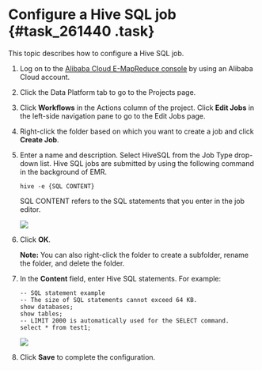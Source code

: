 # Configure a Hive SQL job {#task_261440 .task}

This topic describes how to configure a Hive SQL job.

1.  Log on to the [Alibaba Cloud E-MapReduce console](https://emr.console.aliyun.com/) by using an Alibaba Cloud account.
2.  Click the Data Platform tab to go to the Projects page.
3.  Click **Workflows** in the Actions column of the project. Click **Edit Jobs** in the left-side navigation pane to go to the Edit Jobs page.
4.  Right-click the folder based on which you want to create a job and click **Create Job**.
5.  Enter a name and description. Select HiveSQL from the Job Type drop-down list. Hive SQL jobs are submitted by using the following command in the background of EMR. 

    ``` {#codeblock_uyi_ftd_qo1}
    hive -e {SQL CONTENT}
    ```

    SQL CONTENT refers to the SQL statements that you enter in the job editor.

    ![](http://static-aliyun-doc.oss-cn-hangzhou.aliyuncs.com/assets/img/215990/155860199746634_en-US.png)

6.  Click **OK**. 

    **Note:** You can also right-click the folder to create a subfolder, rename the folder, and delete the folder.

7.  In the **Content** field, enter Hive SQL statements. For example: 

    ``` {#codeblock_4o1_7s1_rc7}
    -- SQL statement example
    -- The size of SQL statements cannot exceed 64 KB.
    show databases;
    show tables;
    -- LIMIT 2000 is automatically used for the SELECT command.
    select * from test1;
    ```

    ![](http://static-aliyun-doc.oss-cn-hangzhou.aliyuncs.com/assets/img/215990/155860199746635_en-US.png)

8.  Click **Save** to complete the configuration.

